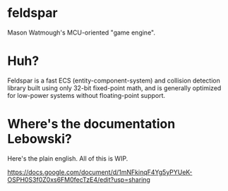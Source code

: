 # feldspar
Mason Watmough's MCU-oriented "game engine".

# Huh?

Feldspar is a fast ECS (entity-component-system) and collision detection library built using only 32-bit fixed-point math, and is generally optimized for low-power systems without floating-point support.

# Where's the documentation Lebowski?

Here's the plain english. All of this is WIP.

https://docs.google.com/document/d/1mNFkinqF4Yg5yPYUeK-OSPH0S3f0Z0xs6FM0fecTzE4/edit?usp=sharing
